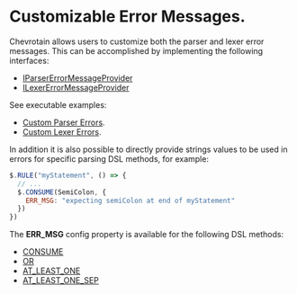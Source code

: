 # Customizable Error Messages.

Chevrotain allows users to customize both the parser and lexer error messages.
This can be accomplished by implementing the following interfaces:

- [IParserErrorMessageProvider](https://chevrotain.io/documentation/8_0_0/interfaces/iparsererrormessageprovider.html)
- [ILexerErrorMessageProvider](https://chevrotain.io/documentation/8_0_0/interfaces/ilexererrormessageprovider.html)

See executable examples:

- [Custom Parser Errors](https://github.com/chevrotain/chevrotain/blob/master/examples/parser/custom_errors/custom_errors.js).
- [Custom Lexer Errors](https://github.com/chevrotain/chevrotain/blob/master/examples/lexer/custom_errors/custom_errors.js).

In addition it is also possible to directly provide strings values to be used in errors
for specific parsing DSL methods, for example:

```javascript
$.RULE("myStatement", () => {
  // ...
  $.CONSUME(SemiColon, {
    ERR_MSG: "expecting semiColon at end of myStatement"
  })
})
```

The **ERR_MSG** config property is available for the following DSL methods:

- [CONSUME](https://chevrotain.io/documentation/8_0_0/classes/cstparser.html#consume)
- [OR](https://chevrotain.io/documentation/8_0_0/classes/cstparser.html#or)
- [AT_LEAST_ONE](https://chevrotain.io/documentation/8_0_0/classes/cstparser.html#at_least_one)
- [AT_LEAST_ONE_SEP](https://chevrotain.io/documentation/8_0_0/classes/cstparser.html#at_least_one_sep)
